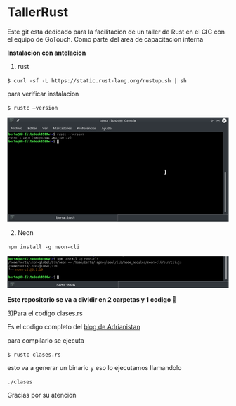 # TallerRust
Este git esta dedicado para la facilitacion de un taller de Rust en el CIC con el equipo de GoTouch. Como parte del area de capacitacion interna

**Instalacion con antelacion**
1) rust

  `$ curl -sf -L https://static.rust-lang.org/rustup.sh | sh `

para verificar instalacion

  `$ rustc –version`

![verificacionRust](https://github.com/BerthaBrenes/TalleRust/blob/master/imgs/verficacion.png)

2) Neon

`npm install -g neon-cli`

![verificacionNeon](https://github.com/BerthaBrenes/TalleRust/blob/master/imgs/Neon.png)

**Este repositorio se va a dividir en 2 carpetas y 1 codigo :file_folder:**

3)Para el codigo clases.rs

Es el codigo completo del [blog de Adrianistan](https://blog.adrianistan.eu/2017/07/03/structs-traits-poo-rust/)

para compilarlo se ejecuta

`$ rustc clases.rs`

esto va a generar un binario y eso lo ejecutamos llamandolo

`./clases`


Gracias por su atencion
